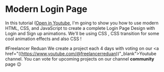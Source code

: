 # Modern Login Page
In this tutorial ([Open in Youtube]( https://www.youtube.com/@freelancerreduan ), I'm going to show you how to use modern HTML, CSS, and JavaScript to create a complete Login Page Design with Login and Sign up animations. We'll be using CSS , CSS  transition for some cool animation effects and also CSS !


#Freelancer Reduan
We create a project each 4 days with voting on our <a href="((https://www.youtube.com/@freelancerreduan))"_blank">Youtube</a> channel.
You can vote for upcoming projects on our channel **community** page :wink:

